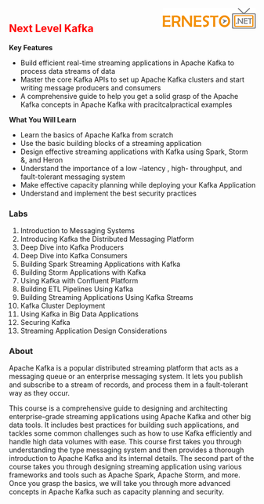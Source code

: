 <img align="right" src="./logo.png">

<h2><span style="color:red;">Next Level Kafka</span></h2>



**Key Features**

- Build efficient real-time streaming applications in Apache Kafka to process data streams of data
- Master the core Kafka APIs to set up Apache Kafka clusters and start writing message producers and consumers
- A comprehensive guide to help you get a solid grasp of the Apache Kafka concepts in Apache Kafka with pracitcalpractical examples

**What You Will Learn**

- Learn the basics of Apache Kafka from scratch
- Use the basic building blocks of a streaming application
- Design effective streaming applications with Kafka using Spark, Storm &, and Heron
- Understand the importance of a low -latency , high- throughput, and fault-tolerant messaging system
- Make effective capacity planning while deploying your Kafka Application
- Understand and implement the best security practices


### Labs

1. Introduction to Messaging Systems
2. Introducing Kafka the Distributed Messaging Platform
3. Deep Dive into Kafka Producers
4. Deep Dive into Kafka Consumers
5. Building Spark Streaming Applications with Kafka
6. Building Storm Applications with Kafka
7. Using Kafka with Confluent Platform
8. Building ETL Pipelines Using Kafka
9. Building Streaming Applications Using Kafka Streams
10. Kafka Cluster Deployment
11. Using Kafka in Big Data Applications
12. Securing Kafka
13. Streaming Application Design Considerations

		
		
### About

Apache Kafka is a popular distributed streaming platform that acts as a messaging queue or an enterprise messaging system. It lets you publish and subscribe to a stream of records, and process them in a fault-tolerant way as they occur.

This course is a comprehensive guide to designing and architecting enterprise-grade streaming applications using Apache Kafka and other big data tools. It includes best practices for building such applications, and tackles some common challenges such as how to use Kafka efficiently and handle high data volumes with ease. This course first takes you through understanding the type messaging system and then provides a thorough introduction to Apache Kafka and its internal details. The second part of the course takes you through designing streaming application using various frameworks and tools such as Apache Spark, Apache Storm, and more. Once you grasp the basics, we will take you through more advanced concepts in Apache Kafka such as capacity planning and security.
